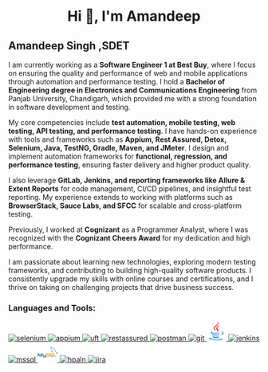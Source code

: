 <h1 align="center">Hi 👋, I'm Amandeep </h1>
  <h2><span class="bold">Amandeep Singh</span> <span class="grey">       ,SDET</span></h2>


<body>
  <p>
    I am currently working as a <b>Software Engineer 1 at Best Buy</b>, where I focus on ensuring the quality and performance of web and mobile applications through automation and performance testing. 
    I hold a <b>Bachelor of Engineering degree in Electronics and Communications Engineering</b> from Panjab University, Chandigarh, which provided me with a strong foundation in software development and testing.
  </p>

  <p>
    My core competencies include <b>test automation, mobile testing, web testing, API testing, and performance testing</b>. 
    I have hands-on experience with tools and frameworks such as <b>Appium, Rest Assured, Detox, Selenium, Java, TestNG, Gradle, Maven, and JMeter</b>. 
    I design and implement automation frameworks for <b>functional, regression, and performance testing</b>, ensuring faster delivery and higher product quality. 
  </p>

  <p>
    I also leverage <b>GitLab, Jenkins, and reporting frameworks like Allure & Extent Reports</b> for code management, CI/CD pipelines, and insightful test reporting. 
    My experience extends to working with platforms such as <b>BrowserStack, Sauce Labs, and SFCC</b> for scalable and cross-platform testing.
  </p>

  <p>
    Previously, I worked at <b>Cognizant</b> as a Programmer Analyst, where I was recognized with the <b>Cognizant Cheers Award</b> for my dedication and high performance.
  </p>

  <p>
    I am passionate about learning new technologies, exploring modern testing frameworks, and contributing to building high-quality software products. 
    I consistently upgrade my skills with online courses and certifications, and I thrive on taking on challenging projects that drive business success.
  </p>
</body>



<p align="left">
</p>

<h3 align="left">Languages and Tools:</h3>
<p align="left"> 
   <a href="https://www.selenium.dev" target="_blank" rel="noreferrer"> <img src="https://raw.githubusercontent.com/detain/svg-logos/780f25886640cef088af994181646db2f6b1a3f8/svg/selenium-logo.svg" alt="selenium" width="40" height="40"/> </a>
 <a href="https://appium.io" target="_blank" rel="noreferrer">
    <img src="https://github.com/get-icon/geticon/blob/master/icons/appium.svg" alt="appium" width="40" height="40"/>
  </a>
  <a href="https://www.microfocus.com/en-us/products/uft-one/overview" target="_blank" rel="noreferrer">
    <img src="https://upload.wikimedia.org/wikipedia/commons/b/bb/Uft.png" alt="uft" width="40" height="40"/>

  <a href="https://rest-assured.io" target="_blank" rel="noreferrer">
    <img src="https://rest-assured.io/img/logo-transparent.png" alt="restassured" width="40" height="40"/>
  </a>
  <a href="https://postman.com" target="_blank" rel="noreferrer"> <img src="https://www.vectorlogo.zone/logos/getpostman/getpostman-icon.svg" alt="postman" width="40" height="40"/> </a>
  <a href="https://git-scm.com/" target="_blank" rel="noreferrer"> <img src="https://www.vectorlogo.zone/logos/git-scm/git-scm-icon.svg" alt="git" width="40" height="40"/> </a> <a href="https://www.java.com" target="_blank" rel="noreferrer"> <img src="https://raw.githubusercontent.com/devicons/devicon/master/icons/java/java-original.svg" alt="java" width="40" height="40"/> </a> <a href="https://www.jenkins.io" target="_blank" rel="noreferrer"> <img src="https://www.vectorlogo.zone/logos/jenkins/jenkins-icon.svg" alt="jenkins" width="40" height="40"/> </a> <a href="https://www.microsoft.com/en-us/sql-server" target="_blank" rel="noreferrer"> <img src="https://www.svgrepo.com/show/303229/microsoft-sql-server-logo.svg" alt="mssql" width="40" height="40"/> </a> <a href="https://www.mysql.com/" target="_blank" rel="noreferrer"> <img src="https://raw.githubusercontent.com/devicons/devicon/master/icons/mysql/mysql-original-wordmark.svg" alt="mysql" width="40" height="40"/> </a> 
    </a>
<!--    <a href="VBSCRIPT_LINK" target="_blank" rel="noreferrer">
    <img src="https://stackdiary.com/wp-content/uploads/2023/10/VBScript-is-getting-deprecated-768x432.png" alt="vbscript" width="40" height="40"/>
  </a>
  <a href="https://www.salesforce.com/commerce-cloud/" target="_blank" rel="noreferrer">
    <img src="https://www.vglobalinc.com/wp-content/uploads/2020/02/salesforce-commerce-cloud-logo.png" alt="sfcc" width="40" height="40"/>
  </a> -->
  <a href="https://www.microfocus.com/en-us/products/application-lifecycle-management/overview" target="_blank" rel="noreferrer">
    <img src="https://almpg1551.saas.microfocus.com/qcbin/images/favicon.ico" alt="hpaln" width="40" height="40"/>
  </a>
  <a href="https://www.atlassian.com/software/jira" target="_blank" rel="noreferrer">
    <img src="https://1000logos.net/wp-content/uploads/2021/05/Atlassian-Logo-2010s1.png" alt="jira" width="40" height="40"/>
  </a>

</p>
